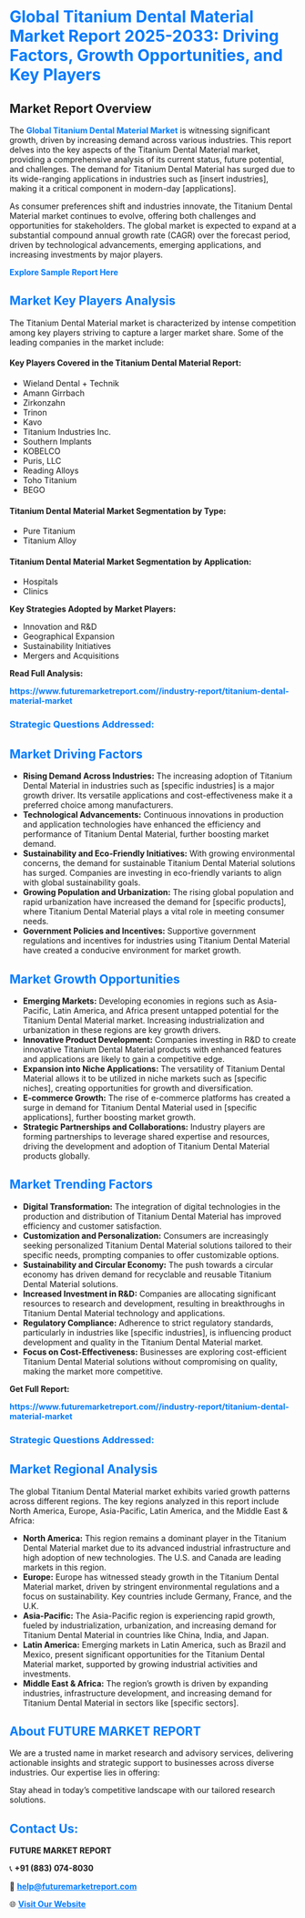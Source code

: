 <h1 style="color: #007BFF;">Global Titanium Dental Material Market Report 2025-2033: Driving Factors, Growth Opportunities, and Key Players</h1>

<section id="overview">
<h2>Market Report Overview</h2>
<p>The <a href="https://www.futuremarketreport.com//industry-report/titanium-dental-material-market" style="color: #007BFF; text-decoration: none;"><strong>Global Titanium Dental Material Market</strong></a> is witnessing significant growth, driven by increasing demand across various industries. This report delves into the key aspects of the Titanium Dental Material market, providing a comprehensive analysis of its current status, future potential, and challenges. The demand for Titanium Dental Material has surged due to its wide-ranging applications in industries such as [insert industries], making it a critical component in modern-day [applications].</p>
<p>As consumer preferences shift and industries innovate, the Titanium Dental Material market continues to evolve, offering both challenges and opportunities for stakeholders. The global market is expected to expand at a substantial compound annual growth rate (CAGR) over the forecast period, driven by technological advancements, emerging applications, and increasing investments by major players.</p>
</section>

<section id="overview">
<p><a href="https://www.futuremarketreport.com//request-sample/reportId=86734" style="color: #007BFF; text-decoration: none;"><strong>Explore Sample Report Here</strong></a></p>
</section>

<section id="key-players">
<h2 style="color: #007BFF;">Market Key Players Analysis</h2>
<p>The Titanium Dental Material market is characterized by intense competition among key players striving to capture a larger market share. Some of the leading companies in the market include:</p>
<h4>Key Players Covered in the Titanium Dental Material Report:</h4>
<ul><li>Wieland Dental + Technik</li><li>Amann Girrbach</li><li>Zirkonzahn</li><li>Trinon</li><li>Kavo</li><li>Titanium Industries Inc.</li><li>Southern Implants</li><li>KOBELCO</li><li>Puris, LLC</li><li>Reading Alloys</li><li>Toho Titanium</li><li>BEGO</li></ul>
<h4>Titanium Dental Material Market Segmentation by Type:</h4>
<ul><li>Pure Titanium</li><li>Titanium Alloy</li></ul>

<h4>Titanium Dental Material Market Segmentation by Application:</h4>
<ul><li>Hospitals</li><li>Clinics</li></ul>
<p><strong>Key Strategies Adopted by Market Players:</strong></p>
<ul>
<li>Innovation and R&D</li>
<li>Geographical Expansion</li>
<li>Sustainability Initiatives</li>
<li>Mergers and Acquisitions</li>
</ul>
</section>

<section>
<p><strong>Read Full Analysis: </strong></p><a href="https://www.futuremarketreport.com//industry-report/titanium-dental-material-market" style="color: #007BFF; text-decoration: none;"><strong>https://www.futuremarketreport.com//industry-report/titanium-dental-material-market</strong></a>
<h3 style="color: #007BFF;">Strategic Questions Addressed:</h3>
</section>

<section id="driving-factors">
<h2 style="color: #007BFF;">Market Driving Factors</h2>
<ul>
<li><strong>Rising Demand Across Industries:</strong> The increasing adoption of Titanium Dental Material in industries such as [specific industries] is a major growth driver. Its versatile applications and cost-effectiveness make it a preferred choice among manufacturers.</li>
<li><strong>Technological Advancements:</strong> Continuous innovations in production and application technologies have enhanced the efficiency and performance of Titanium Dental Material, further boosting market demand.</li>
<li><strong>Sustainability and Eco-Friendly Initiatives:</strong> With growing environmental concerns, the demand for sustainable Titanium Dental Material solutions has surged. Companies are investing in eco-friendly variants to align with global sustainability goals.</li>
<li><strong>Growing Population and Urbanization:</strong> The rising global population and rapid urbanization have increased the demand for [specific products], where Titanium Dental Material plays a vital role in meeting consumer needs.</li>
<li><strong>Government Policies and Incentives:</strong> Supportive government regulations and incentives for industries using Titanium Dental Material have created a conducive environment for market growth.</li>
</ul>
</section>

<section id="growth-opportunities">
<h2 style="color: #007BFF;">Market Growth Opportunities</h2>
<ul>
<li><strong>Emerging Markets:</strong> Developing economies in regions such as Asia-Pacific, Latin America, and Africa present untapped potential for the Titanium Dental Material market. Increasing industrialization and urbanization in these regions are key growth drivers.</li>
<li><strong>Innovative Product Development:</strong> Companies investing in R&D to create innovative Titanium Dental Material products with enhanced features and applications are likely to gain a competitive edge.</li>
<li><strong>Expansion into Niche Applications:</strong> The versatility of Titanium Dental Material allows it to be utilized in niche markets such as [specific niches], creating opportunities for growth and diversification.</li>
<li><strong>E-commerce Growth:</strong> The rise of e-commerce platforms has created a surge in demand for Titanium Dental Material used in [specific applications], further boosting market growth.</li>
<li><strong>Strategic Partnerships and Collaborations:</strong> Industry players are forming partnerships to leverage shared expertise and resources, driving the development and adoption of Titanium Dental Material products globally.</li>
</ul>
</section>

<section id="trending-factors">
<h2 style="color: #007BFF;">Market Trending Factors</h2>
<ul>
<li><strong>Digital Transformation:</strong> The integration of digital technologies in the production and distribution of Titanium Dental Material has improved efficiency and customer satisfaction.</li>
<li><strong>Customization and Personalization:</strong> Consumers are increasingly seeking personalized Titanium Dental Material solutions tailored to their specific needs, prompting companies to offer customizable options.</li>
<li><strong>Sustainability and Circular Economy:</strong> The push towards a circular economy has driven demand for recyclable and reusable Titanium Dental Material solutions.</li>
<li><strong>Increased Investment in R&D:</strong> Companies are allocating significant resources to research and development, resulting in breakthroughs in Titanium Dental Material technology and applications.</li>
<li><strong>Regulatory Compliance:</strong> Adherence to strict regulatory standards, particularly in industries like [specific industries], is influencing product development and quality in the Titanium Dental Material market.</li>
<li><strong>Focus on Cost-Effectiveness:</strong> Businesses are exploring cost-efficient Titanium Dental Material solutions without compromising on quality, making the market more competitive.</li>
</ul>
</section>

<section>
<p><strong>Get Full Report: </strong></p><a href="https://www.futuremarketreport.com//industry-report/titanium-dental-material-market" style="color: #007BFF; text-decoration: none;"><strong>https://www.futuremarketreport.com//industry-report/titanium-dental-material-market</strong></a>
<h3 style="color: #007BFF;">Strategic Questions Addressed:</h3>
</section>


<section id="regional-analysis">
<h2 style="color: #007BFF;">Market Regional Analysis</h2>
<p>The global Titanium Dental Material market exhibits varied growth patterns across different regions. The key regions analyzed in this report include North America, Europe, Asia-Pacific, Latin America, and the Middle East & Africa:</p>
<ul>
<li><strong>North America:</strong> This region remains a dominant player in the Titanium Dental Material market due to its advanced industrial infrastructure and high adoption of new technologies. The U.S. and Canada are leading markets in this region.</li>
<li><strong>Europe:</strong> Europe has witnessed steady growth in the Titanium Dental Material market, driven by stringent environmental regulations and a focus on sustainability. Key countries include Germany, France, and the U.K.</li>
<li><strong>Asia-Pacific:</strong> The Asia-Pacific region is experiencing rapid growth, fueled by industrialization, urbanization, and increasing demand for Titanium Dental Material in countries like China, India, and Japan.</li>
<li><strong>Latin America:</strong> Emerging markets in Latin America, such as Brazil and Mexico, present significant opportunities for the Titanium Dental Material market, supported by growing industrial activities and investments.</li>
<li><strong>Middle East & Africa:</strong> The region’s growth is driven by expanding industries, infrastructure development, and increasing demand for Titanium Dental Material in sectors like [specific sectors].</li>
</ul>
</section>

<footer>
<h2 style="color: #007BFF;">About FUTURE MARKET REPORT</h2>
<p>We are a trusted name in market research and advisory services, delivering actionable insights and strategic support to businesses across diverse industries. Our expertise lies in offering:</p>

<p>Stay ahead in today’s competitive landscape with our tailored research solutions.</p>

<h2 style="color: #007BFF;">Contact Us:</h2>
<p><strong>FUTURE MARKET REPORT</strong></p>
<p>📞 <strong>+91 (883) 074-8030</strong></p>
<p>📧 <strong><a href="mailto:help@futuremarketreport.com" style="color: #007BFF;">help@futuremarketreport.com</a></strong></p>
<p>🌐 <strong><a href="https://www.futuremarketreport.com/" style="color: #007BFF;">Visit Our Website</a></strong></p>
</footer>